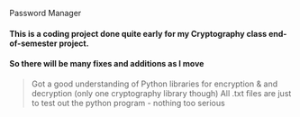 Password Manager

#### This is a coding project done quite early for my Cryptography class end-of-semester project.
#### So there will be many fixes and additions as I move
> Got a good understanding of Python libraries for encryption & and decryption (only one cryptography library though)
> All .txt files are just to test out the python program - nothing too serious



